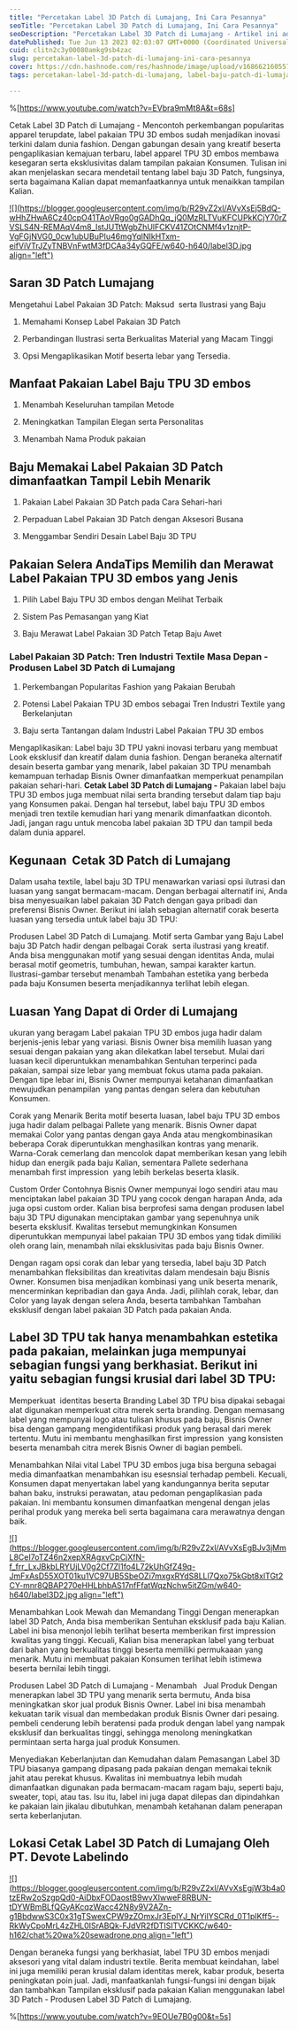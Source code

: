 ```yaml
---
title: "Percetakan Label 3D Patch di Lumajang, Ini Cara Pesannya"
seoTitle: "Percetakan Label 3D Patch di Lumajang, Ini Cara Pesannya"
seoDescription: "Percetakan Label 3D Patch di Lumajang - Artikel ini adalah Informasi dengan informatif yang kami Tulis tentang Jasa Percetakan Label 3D Patch"
datePublished: Tue Jun 13 2023 02:03:07 GMT+0000 (Coordinated Universal Time)
cuid: clitn2c3y00080amkg9sb4zac
slug: percetakan-label-3d-patch-di-lumajang-ini-cara-pesannya
cover: https://cdn.hashnode.com/res/hashnode/image/upload/v1686621605570/222ae20c-84a4-404c-a2ae-91035f2d78c6.jpeg
tags: percetakan-label-3d-patch-di-lumajang, label-baju-patch-di-lumajang, label-baju-jersey-lumajang

---
```


%[https://www.youtube.com/watch?v=EVbra9mMt8A&t=68s] 

Cetak Label 3D Patch di Lumajang - Mencontoh perkembangan popularitas apparel terupdate, label pakaian TPU 3D embos sudah menjadikan inovasi terkini dalam dunia fashion. Dengan gabungan desain yang kreatif beserta pengaplikasian kemajuan terbaru, label apparel TPU 3D embos membawa kesegaran serta eksklusivitas dalam tampilan pakaian Konsumen. Tulisan ini akan menjelaskan secara mendetail tentang label baju 3D Patch, fungsinya, serta bagaimana Kalian dapat memanfaatkannya untuk menaikkan tampilan Kalian.

[![](https://blogger.googleusercontent.com/img/b/R29vZ2xl/AVvXsEj5BdQ-wHhZHwA6Cz40cpO41TAoVRgo0gGADhQq_jQ0MzRLTVuKFCUPkKCjY70rZVSLS4N-REMAqV4m8_IstJUTtWgbZhUlFCKV41ZOtCNMf4v1znjtP-VgFGjNVG0_0cw1ubUBuPIu46mgYqlNIkHTxm-eifViVTrJZyTNBVnFwtM3fDCAa34yGQFE/w640-h640/label3D.jpg align="left")](https://blogger.googleusercontent.com/img/b/R29vZ2xl/AVvXsEj5BdQ-wHhZHwA6Cz40cpO41TAoVRgo0gGADhQq_jQ0MzRLTVuKFCUPkKCjY70rZVSLS4N-REMAqV4m8_IstJUTtWgbZhUlFCKV41ZOtCNMf4v1znjtP-VgFGjNVG0_0cw1ubUBuPIu46mgYqlNIkHTxm-eifViVTrJZyTNBVnFwtM3fDCAa34yGQFE/s900/label3D.jpg)

## Saran 3D Patch Lumajang

Mengetahui Label Pakaian 3D Patch: Maksud  serta Ilustrasi yang Baju

1. Memahami Konsep Label Pakaian 3D Patch
    
2. Perbandingan Ilustrasi serta Berkualitas Material yang Macam Tinggi
    
3. Opsi Mengaplikasikan Motif beserta lebar yang Tersedia.
    

## Manfaat Pakaian Label Baju TPU 3D embos

1. Menambah Keseluruhan tampilan Metode
    
2. Meningkatkan Tampilan Elegan serta Personalitas
    
3. Menambah Nama Produk pakaian
    

## Baju Memakai Label Pakaian 3D Patch dimanfaatkan Tampil Lebih Menarik

1. Pakaian Label Pakaian 3D Patch pada Cara Sehari-hari
    
2. Perpaduan Label Pakaian 3D Patch dengan Aksesori Busana
    
3. Menggambar Sendiri Desain Label Baju 3D TPU
    

## Pakaian Selera AndaTips Memilih dan Merawat Label Pakaian TPU 3D embos yang Jenis

1. Pilih Label Baju TPU 3D embos dengan Melihat Terbaik
    
2. Sistem Pas Pemasangan yang Kiat
    
3. Baju Merawat Label Pakaian 3D Patch Tetap Baju Awet
    

### Label Pakaian 3D Patch: Tren Industri Textile Masa Depan - Produsen Label 3D Patch di Lumajang

1. Perkembangan Popularitas Fashion yang Pakaian Berubah
    
2. Potensi Label Pakaian TPU 3D embos sebagai Tren Industri Textile yang Berkelanjutan
    
3. Baju serta Tantangan dalam Industri Label Pakaian TPU 3D embos
    

Mengaplikasikan: Label baju 3D TPU yakni inovasi terbaru yang membuat Look eksklusif dan kreatif dalam dunia fashion. Dengan beraneka alternatif desain beserta gambar yang menarik, label pakaian 3D TPU menambah kemampuan terhadap Bisnis Owner dimanfaatkan memperkuat penampilan pakaian sehari-hari. **Cetak Label 3D Patch di Lumajang -** Pakaian label baju TPU 3D embos juga membuat nilai serta branding tersebut dalam tiap baju yang Konsumen pakai. Dengan hal tersebut, label baju TPU 3D embos menjadi tren textile kemudian hari yang menarik dimanfaatkan dicontoh. Jadi, jangan ragu untuk mencoba label pakaian 3D TPU dan tampil beda dalam dunia apparel.

## Kegunaan  Cetak 3D Patch di Lumajang

Dalam usaha textile, label baju 3D TPU menawarkan variasi opsi ilutrasi dan luasan yang sangat bermacam-macam. Dengan berbagai alternatif ini, Anda bisa menyesuaikan label pakaian 3D Patch dengan gaya pribadi dan preferensi Bisnis Owner. Berikut ini ialah sebagian alternatif corak beserta luasan yang tersedia untuk label baju 3D TPU:

Produsen Label 3D Patch di Lumajang. Motif serta Gambar yang Baju Label baju 3D Patch hadir dengan pelbagai Corak  serta ilustrasi yang kreatif. Anda bisa menggunakan motif yang sesuai dengan identitas Anda, mulai berasal motif geometris, tumbuhan, hewan, sampai karakter kartun. Ilustrasi-gambar tersebut menambah Tambahan estetika yang berbeda pada baju Konsumen beserta menjadikannya terlihat lebih elegan.

## Luasan Yang Dapat di Order di Lumajang

ukuran yang beragam Label pakaian TPU 3D embos juga hadir dalam berjenis-jenis lebar yang variasi. Bisnis Owner bisa memilih luasan yang sesuai dengan pakaian yang akan dilekatkan label tersebut. Mulai dari luasan kecil diperuntukkan menambahkan Sentuhan terperinci pada pakaian, sampai size lebar yang membuat fokus utama pada pakaian. Dengan tipe lebar ini, Bisnis Owner mempunyai ketahanan dimanfaatkan mewujudkan penampilan  yang pantas dengan selera dan kebutuhan Konsumen.

Corak yang Menarik Berita motif beserta luasan, label baju TPU 3D embos juga hadir dalam pelbagai Pallete yang menarik. Bisnis Owner dapat memakai Color yang pantas dengan gaya Anda atau mengkombinasikan beberapa Corak diperuntukkan menghasilkan kontras yang menarik. Warna-Corak cemerlang dan mencolok dapat memberikan kesan yang lebih hidup dan energik pada baju Kalian, sementara Pallete sederhana menambah first impression  yang lebih berkelas beserta klasik.

Custom Order Contohnya Bisnis Owner mempunyai logo sendiri atau mau menciptakan label pakaian 3D TPU yang cocok dengan harapan Anda, ada juga opsi custom order. Kalian bisa berprofesi sama dengan produsen label baju 3D TPU digunakan menciptakan gambar yang sepenuhnya unik beserta eksklusif. Kwalitas tersebut memungkinkan Konsumen diperuntukkan mempunyai label pakaian TPU 3D embos yang tidak dimiliki oleh orang lain, menambah nilai eksklusivitas pada baju Bisnis Owner.

Dengan ragam opsi corak dan lebar yang tersedia, label baju 3D Patch menambahkan fleksibilitas dan kreativitas dalam mendesain baju Bisnis Owner. Konsumen bisa menjadikan kombinasi yang unik beserta menarik, mencerminkan kepribadian dan gaya Anda. Jadi, pilihlah corak, lebar, dan Color yang layak dengan selera Anda, beserta tambahkan Tambahan eksklusif dengan label pakaian 3D Patch pada pakaian Anda.

## Label 3D TPU tak hanya menambahkan estetika pada pakaian, melainkan juga mempunyai sebagian fungsi yang berkhasiat. Berikut ini yaitu sebagian fungsi krusial dari label 3D TPU:

Memperkuat  identitas beserta Branding Label 3D TPU bisa dipakai sebagai alat digunakan memperkuat citra merek serta branding. Dengan memasang label yang mempunyai logo atau tulisan khusus pada baju, Bisnis Owner bisa dengan gampang mengidentifikasi produk yang berasal dari merek tertentu. Mutu ini membantu menghasilkan first impression  yang konsisten beserta menambah citra merek Bisnis Owner di bagian pembeli.

Menambahkan Nilai vital Label TPU 3D embos juga bisa berguna sebagai media dimanfaatkan menambahkan isu esesnsial terhadap pembeli. Kecuali, Konsumen dapat menyertakan label yang kandungannya berita seputar bahan baku, instruksi perawatan, atau pedoman pengaplikasian pada pakaian. Ini membantu konsumen dimanfaatkan mengenal dengan jelas perihal produk yang mereka beli serta bagaimana cara merawatnya dengan baik.

[![](https://blogger.googleusercontent.com/img/b/R29vZ2xl/AVvXsEgBJv3jMmL8CeI7oTZ46n2xepXRAgxvCpCjXfN-f_frr_LxJBkbLRYUjLV0g2Cf7Zl1fo4L72kUhGfZ49q-JmFxAsD55XOT01ku1VC97UB5SbeOZi7mxgxRYdS8LLl7Qxo75kGbt8xlTGt2CY-mnr8QBAP270eHHLbhbAS17nfFfatWqzNchw5itZGm/w640-h640/label3D2.jpg align="left")](https://blogger.googleusercontent.com/img/b/R29vZ2xl/AVvXsEgBJv3jMmL8CeI7oTZ46n2xepXRAgxvCpCjXfN-f_frr_LxJBkbLRYUjLV0g2Cf7Zl1fo4L72kUhGfZ49q-JmFxAsD55XOT01ku1VC97UB5SbeOZi7mxgxRYdS8LLl7Qxo75kGbt8xlTGt2CY-mnr8QBAP270eHHLbhbAS17nfFfatWqzNchw5itZGm/s900/label3D2.jpg)

Menambahkan Look Mewah dan Memandang Tinggi Dengan menerapkan label 3D Patch, Anda bisa memberikan Sentuhan eksklusif pada baju Kalian. Label ini bisa menonjol lebih terlihat beserta memberikan first impression  kwalitas yang tinggi. Kecuali, Kalian bisa menerapkan label yang terbuat dari bahan yang berkualitas tinggi beserta memiliki permukaaan yang menarik. Mutu ini membuat pakaian Konsumen terlihat lebih istimewa beserta bernilai lebih tinggi.

Produsen Label 3D Patch di Lumajang - Menambah   Jual Produk Dengan menerapkan label 3D TPU yang menarik serta bermutu, Anda bisa meningkatkan skor jual produk Bisnis Owner. Label ini bisa menambah kekuatan tarik visual dan membedakan produk Bisnis Owner dari pesaing. pembeli cenderung lebih beratensi pada produk dengan label yang nampak eksklusif dan berkualitas tinggi, sehingga menolong meningkatkan permintaan serta harga jual produk Konsumen.

Menyediakan Keberlanjutan dan Kemudahan dalam Pemasangan Label 3D TPU biasanya gampang dipasang pada pakaian dengan memakai teknik jahit atau perekat khusus. Kwalitas ini membuatnya lebih mudah dimanfaatkan digunakan pada bermacam-macam ragam baju, seperti baju, sweater, topi, atau tas. Isu itu, label ini juga dapat dilepas dan dipindahkan ke pakaian lain jikalau dibutuhkan, menambah ketahanan dalam penerapan serta keberlanjutan.

## Lokasi Cetak Label 3D Patch di Lumajang Oleh PT. Devote Labelindo

[![](https://blogger.googleusercontent.com/img/b/R29vZ2xl/AVvXsEgjW3b4a0tzERw2oSzgpQd0-AiDbxFODaostB9wvXIwweF8RBUN-tDYWBmBLfQGyAKcqzWacc42N8y9V2AZn-g1BbdwwS3C0x31gTSwexCPW9zZOmxJr3EplYJ_NrYiIYSCRd_0T1plKff5--RkWyCpoMrL4zZHL0ISrABQk-FJdVR2fDTISITVCKKC/w640-h162/chat%20wa%20sewadrone.png align="left")](https://wa.me/+6287838865004?text=Permisi%2C%20kak%20mau%20nanya%20tentang%20label%2C%20dapat%20informasi%20dari%20devotelabels.web.id)

Dengan beraneka fungsi yang berkhasiat, label TPU 3D embos menjadi aksesori yang vital dalam industri textile. Berita membuat keindahan, label ini juga memiliki peran krusial dalam identitas merek, kabar produk, beserta peningkatan poin jual. Jadi, manfaatkanlah fungsi-fungsi ini dengan bijak dan tambahkan Tampilan eksklusif pada pakaian Kalian menggunakan label 3D Patch - Produsen Label 3D Patch di Lumajang.

%[https://www.youtube.com/watch?v=9EOUe7B0g00&t=5s]